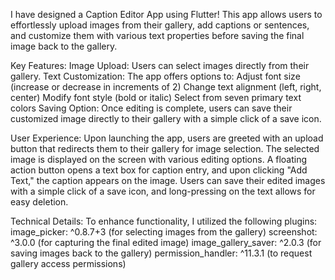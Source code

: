  I have designed a Caption Editor App using Flutter! This app allows users to effortlessly upload images from their gallery, add captions or sentences, and customize them with various text properties before saving the final image back to the gallery.

Key Features:
Image Upload: Users can select images directly from their gallery.
Text Customization: The app offers options to:
Adjust font size (increase or decrease in increments of 2)
Change text alignment (left, right, center)
Modify font style (bold or italic)
Select from seven primary text colors
Saving Option: Once editing is complete, users can save their customized image directly to their gallery with a simple click of a save icon.

User Experience:
Upon launching the app, users are greeted with an upload button that redirects them to their gallery for image selection. The selected image is displayed on the screen with various editing options. A floating action button opens a text box for caption entry, and upon clicking "Add Text," the caption appears on the image. Users can save their edited images with a simple click of a save icon, and long-pressing on the text allows for easy deletion.

Technical Details:
To enhance functionality, I utilized the following plugins:
image_picker: ^0.8.7+3 (for selecting images from the gallery)
screenshot: ^3.0.0 (for capturing the final edited image)
image_gallery_saver: ^2.0.3 (for saving images back to the gallery)
permission_handler: ^11.3.1 (to request gallery access permissions)
